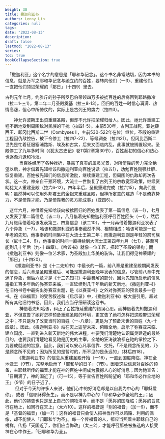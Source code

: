 ```yaml
---
Weight: 38
title: 撒迦利亚书
authors: Lenny Lin
categories: null
tags: 
date: "2022-08-13"
description: 
draft: false
lastmod: "2022-08-13"
series:
toc: true
bookCollapseSection: true
---
```



　「撒迦利亚」这个名字的意思是「耶和华记念」。这个书名非常贴切，因为本书的信息，就是万军之耶和华记念与祂立约的百姓，要转向他们（一3）、重建他们，一直把他们领进荣耀的「那日」（十四9）里去。

  古列元年七月，约雅斤的孙子所罗巴伯带领四万多被掳百姓的后裔回到耶路撒冷（拉二1-三1），第二年二月圣殿奠基（拉三8-13）。回归的百姓一时信心满满、热情高涨，但心中所倚仗的，实际上是古列王的势力（拉四3）。  

　　神允许波斯王出资重建圣殿，但却不允许把荣耀归给人。因此，祂允许重建工程不断地受到周围敌对民族的干扰（拉四1-5）。主前530年，古列王战死，亚达薛西王、即冈比西斯二世（Combyses II，主前530-522年在位）继位。圣殿的重建工程因仇敌控告，被下令停工（拉四7-22）、等候调查（拉四21）。但冈比西斯二世先是忙着征服塞浦路斯、埃及和古实，后来又面临内乱，此事就被搁置起来。圣殿停工了九年多时间（《犹太古史记》卷11第2章第30节），百姓起初的信心和热心也逐渐消退和冷淡。  
　　
　当百姓经历了各种挫折，暴露了真实的属灵光景，对所倚靠的势力完全绝望以后，神才借着先知哈该和撒迦利亚向百姓说话（拉五1），劝勉百姓刚强壮胆、恢复重建。百姓被先知们的信息所激励，继续重建工程，但周围的仇敌却再次告状。这一次，神亲自干预环境，大流士一世恢复了古列王的宗教宽容政策，继续资助犹太人重建圣殿（拉六6-12）。四年半后，圣殿重建完成（拉六15），向我们显明：虽然神可以使用外邦君王的金银来重建圣殿，但神所定意的建造「不是倚靠势力，不是倚靠才能，乃是倚靠我的灵方能成事」（亚四6）。　

　这年六月，神借着先知哈该向被掳回归的百姓发表了第一篇信息（该一1），七月又发表了第二篇信息（该二1），八月借着先知撒迦利亚呼召百姓回头（一1），然后九月继续借着哈该发表第三、四篇信息（该二10），十一月再借着撒迦利亚发表了八个异象（一7）。哈该和撒迦利亚的事奉截然不同、相辅相成：哈该可能是一位年老的先知，他事奉的时间集中在大流士王第二年；而撒迦利亚则是年轻的祭司族长（尼十二4、6），他事奉的时间一直持续到大流士王第四年九月（七1），甚至可能到几十年后（九-十四章）。《哈该书》就像一位工匠，搭起了圣殿的架构；而《撒迦利亚书》则像一位艺术家，为圣殿加上华美的装饰，让我们得见神荣耀的「那日」（十四20）。  
　
　《撒迦利亚书》是《十二先知书》中最长的一篇，前八章是重建圣殿期间发表的信息，后六章是圣殿重建后、可能是撒迦利亚晚年发表的信息。尽管前八章中充满了异象，但后六章才是《十二先知书》中最费解的部分，因为先知所启示的信息遥指五百多年后的弥赛亚来临，一直延续到几千年后的新天新地。《撒迦利亚书》在旧约书卷中最突出弥赛亚主题，是《以赛亚书》之外对弥赛亚的预言最多一卷书。在《四福音》的受苦叙述和《启示录》中，《撒迦利亚书》被大量引用，超过所有其他旧约书卷。因此，我们应当仔细研读这卷书。  
　
　　神借着先知哈该，纠正了百姓拖延重建的错误心思。而神借着先知撒迦利亚，不但宣告了祂将怎样预备重建圣殿的环境，更宣告了祂将怎样把这殿带进荣耀之中；不只是为了改变当时的百姓（一-八章），更是为了预备末世的百姓（九-十四章）。因此，《撒迦利亚书》站在天上遥望未来、俯瞰全地，启示了弥赛亚来临、建立国度、一直到进入新天新地的伟大进程。神要我们清楚地认识属灵建造的最终目的，也要我们清楚地看见祂是历史的主宰，全地的狂涛骇浪都在祂的掌控之下、为要成就祂的旨意。因此，我们可以安心凡事信靠、交托，「不是顾念所见的，乃是顾念所不见的；因为所见的是暂时的，所不见的是永远的」（林后四18）。  
　　
　《撒迦利亚书》的信息从重建圣殿开始（一16），一直到国度降临、神在全地做王（9节），完整地启示了「耶和华的日子」（1节）。因着这些信息对百姓的预备，主耶稣所传的福音才能在神的百姓中间成为震撼人心的好消息；因为祂宣告：「日期满了，神的国近了」（可一15），等于宣告百姓所盼望的「耶和华必作全地的王」（9节）的日子近了。  
　　
  但对于今天的许多人来说，他们心中的好消息却是以自我为中心的「耶稣爱你」、或者「信耶稣得永生」，而不是以神为中心的「耶和华必作全地的王」；因此，他们的祷告也只是呈上自己的购物清单，而不是「愿祢的国降临；愿祢的旨意行在地上，如同行在天上」（太六10）。这样的福音是「别的福音」（加一6），而不是「基督的福音」（加一7）；这样的福音只会使人把神当作可以贿赂、利用的偶像，却不能使人「归耶和华为圣」。每一个传福音的人，都应当照着主耶稣自己的榜样，传扬「天国近了，你们应当悔改」（太三2），才能呼召那些被拣选的人接受神在心中作王，「归耶和华为圣」。